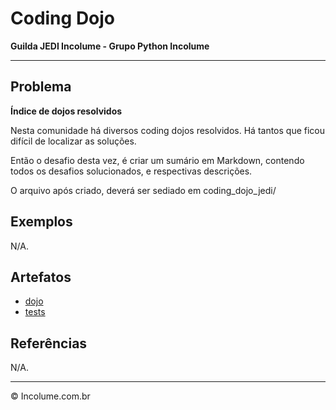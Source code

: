 # Coding Dojo

**Guilda JEDI Incolume - Grupo Python Incolume**

---

## Problema

**Índice de dojos resolvidos**

Nesta comunidade há diversos coding dojos resolvidos. Há tantos que ficou difícil de localizar as soluções.

Então o desafio desta vez, é criar um sumário em Markdown, contendo todos os desafios solucionados, e respectivas descrições.

O arquivo após criado, deverá ser sediado em coding_dojo_jedi/

## Exemplos

N/A.

## Artefatos

- [dojo](./dojo20231025.py)
- [tests](./test_20231025.py)

## Referências

N/A.

---

&copy; Incolume.com.br
